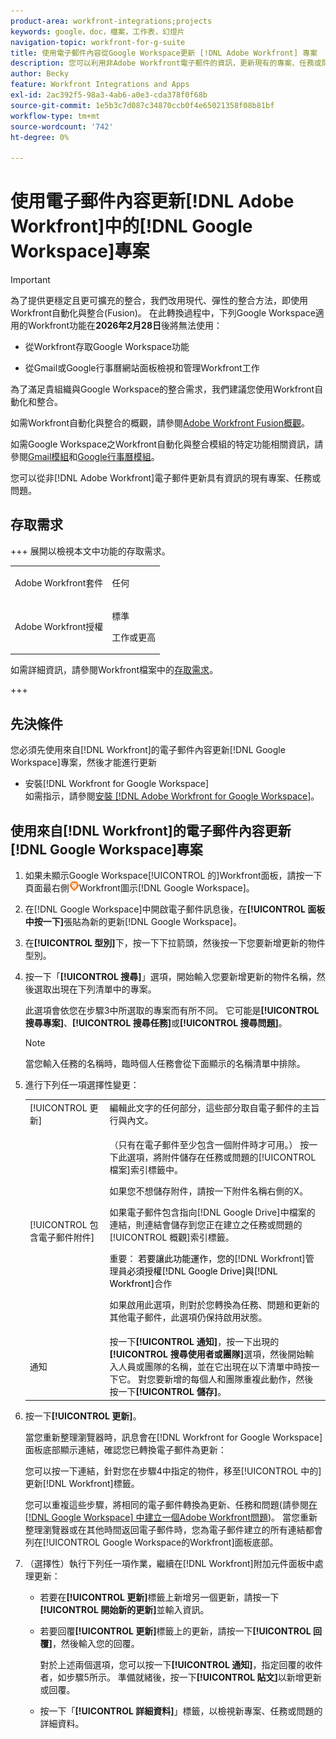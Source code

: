 ```yaml
---
product-area: workfront-integrations;projects
keywords: google，doc，檔案，工作表，幻燈片
navigation-topic: workfront-for-g-suite
title: 使用電子郵件內容從Google Workspace更新 [!DNL Adobe Workfront] 專案
description: 您可以利用非Adobe Workfront電子郵件的資訊，更新現有的專案、任務或問題。
author: Becky
feature: Workfront Integrations and Apps
exl-id: 2ac392f5-98a3-4ab6-a0e3-cda378f0f68b
source-git-commit: 1e5b3c7d087c34870ccb0f4e65021358f08b81bf
workflow-type: tm+mt
source-wordcount: '742'
ht-degree: 0%

---
```


# 使用電子郵件內容更新[!DNL Adobe Workfront]中的[!DNL Google Workspace]專案

>[!IMPORTANT]
>
>為了提供更穩定且更可擴充的整合，我們改用現代、彈性的整合方法，即使用Workfront自動化與整合(Fusion)。 在此轉換過程中，下列Google Workspace適用的Workfront功能在&#x200B;**2026年2月28日**&#x200B;後將無法使用：
>
>* 從Workfront存取Google Workspace功能
>
>* 從Gmail或Google行事曆網站面板檢視和管理Workfront工作
>
>為了滿足貴組織與Google Workspace的整合需求，我們建議您使用Workfront自動化和整合。
>
>如需Workfront自動化與整合的概觀，請參閱[Adobe Workfront Fusion概觀](https://experienceleague.adobe.com/en/docs/workfront-fusion/using/get-started-with-fusion/understand-workfront-fusion/workfront-fusion-overview)。
>
>如需Google Workspace之Workfront自動化與整合模組的特定功能相關資訊，請參閱[Gmail模組](https://experienceleague.adobe.com/en/docs/workfront-fusion/using/references/apps-and-their-modules/third-party-app-connectors/gmail-modules)和[Google行事曆模組](https://experienceleague.adobe.com/en/docs/workfront-fusion/using/references/apps-and-their-modules/third-party-app-connectors/google-calendar-modules)。

您可以從非[!DNL Adobe Workfront]電子郵件更新具有資訊的現有專案、任務或問題。

## 存取需求

+++ 展開以檢視本文中功能的存取需求。

<table style="table-layout:auto"> 
 <col> 
 <col> 
 <tbody> 
  <tr> 
   <td role="rowheader">Adobe Workfront套件</td> 
   <td> <p>任何</p> </td> 
  </tr> 
  <tr> 
   <td role="rowheader">Adobe Workfront授權</td> 
   <td> <p>標準</p><p>工作或更高</p>
  </tr> 
 </tbody> 
</table>

如需詳細資訊，請參閱Workfront檔案中的[存取需求](/help/quicksilver/administration-and-setup/add-users/access-levels-and-object-permissions/access-level-requirements-in-documentation.md)。

+++

## 先決條件

您必須先使用來自[!DNL Workfront]的電子郵件內容更新[!DNL Google Workspace]專案，然後才能進行更新

* 安裝[!DNL Workfront for Google Workspace]\
   如需指示，請參閱[安裝 [!DNL Adobe Workfront for Google Workspace]](../../workfront-integrations-and-apps/workfront-for-g-suite/install-workfront-for-gsuite.md)。

## 使用來自[!DNL Workfront]的電子郵件內容更新[!DNL Google Workspace]專案

1. 如果未顯示Google Workspace[!UICONTROL 的]Workfront面板，請按一下頁面最右側![附加元件側邊欄中的Workfront圖示](assets/wf-lion-icon.png)Workfront圖示[!DNL Google Workspace]。
1. 在[!DNL Google Workspace]中開啟電子郵件訊息後，在&#x200B;**[!UICONTROL 面板中按一下]**&#x200B;張貼為新的更新[!DNL Google Workspace]。
1. 在&#x200B;**[!UICONTROL 型別]**&#x200B;下，按一下下拉箭頭，然後按一下您要新增更新的物件型別。
1. 按一下「**[!UICONTROL 搜尋]**」選項，開始輸入您要新增更新的物件名稱，然後選取出現在下列清單中的專案。

   此選項會依您在步驟3中所選取的專案而有所不同。 它可能是&#x200B;**[!UICONTROL 搜尋專案]**、**[!UICONTROL 搜尋任務]**&#x200B;或&#x200B;**[!UICONTROL 搜尋問題]**。

   >[!NOTE]
   >
   >當您輸入任務的名稱時，臨時個人任務會從下面顯示的名稱清單中排除。

1. 進行下列任一項選擇性變更：

   <table style="table-layout:auto"> 
    <col> 
    <col> 
    <tbody> 
     <tr> 
      <td role="rowheader">[!UICONTROL 更新]</td> 
      <td>編輯此文字的任何部分，這些部分取自電子郵件的主旨行與內文。</td> 
     </tr> 
     <tr data-mc-conditions=""> 
      <td role="rowheader">[!UICONTROL 包含電子郵件附件]</td> 
      <td><p>（只有在電子郵件至少包含一個附件時才可用。） 按一下此選項，將附件儲存在任務或問題的[!UICONTROL 檔案]索引標籤中。 </p><p>如果您不想儲存附件，請按一下附件名稱右側的X。 </p><p>如果電子郵件包含指向[!DNL Google Drive]中檔案的連結，則連結會儲存到您正在建立之任務或問題的[!UICONTROL 概觀]索引標籤。 </p><p>重要： <span style="color: #ff1493;"><span style="color: #000000;">若要讓此功能運作，您的</span></span>[!DNL Workfront]管理員<span style="color: #ff1493;"><span style="color: #000000;">必須授權[!DNL Google Drive]與[!DNL Workfront]</span></span>合作</p>
      <p>如果啟用此選項，則對於您轉換為任務、問題和更新的其他電子郵件，此選項仍保持啟用狀態。</p></td> 
     </tr> 
     <tr data-mc-conditions=""> 
      <td role="rowheader">通知</td> 
      <td>按一下<strong>[!UICONTROL 通知]</strong>，按一下出現的<strong>[!UICONTROL 搜尋使用者或團隊]</strong>選項，然後開始輸入人員或團隊的名稱，並在它出現在以下清單中時按一下它。 對您要新增的每個人和團隊重複此動作，然後按一下<strong>[!UICONTROL 儲存]</strong>。</td> 
     </tr> 
    </tbody> 
   </table>

1. 按一下&#x200B;**[!UICONTROL 更新]**。

   當您重新整理瀏覽器時，訊息會在[!DNL Workfront for Google Workspace]面板底部顯示連結，確認您已轉換電子郵件為更新：

   您可以按一下連結，針對您在步驟4中指定的物件，移至[!UICONTROL 中的]更新[!DNL Workfront]標籤。

   您可以重複這些步驟，將相同的電子郵件轉換為更新、任務和問題(請參閱[在 [!DNL Google Workspace] 中建立一個Adobe Workfront問題](../../workfront-integrations-and-apps/workfront-for-g-suite/create-wf-issue-in-g-suite-using-email-content.md))。 當您重新整理瀏覽器或在其他時間返回電子郵件時，您為電子郵件建立的所有連結都會列在[!UICONTROL Google Workspace的Workfront]面板底部。

1. （選擇性）執行下列任一項作業，繼續在[!DNL Workfront]附加元件面板中處理更新：

   * 若要在&#x200B;**[!UICONTROL 更新]**&#x200B;標籤上新增另一個更新，請按一下&#x200B;**[!UICONTROL 開始新的更新]**&#x200B;並輸入資訊。

   * 若要回覆&#x200B;**[!UICONTROL 更新]**&#x200B;標籤上的更新，請按一下&#x200B;**[!UICONTROL 回覆]**，然後輸入您的回覆。

     對於上述兩個選項，您可以按一下&#x200B;**[!UICONTROL 通知]**，指定回覆的收件者，如步驟5所示。 準備就緒後，按一下&#x200B;**[!UICONTROL 貼文]**&#x200B;以新增更新或回覆。

   * 按一下「**[!UICONTROL 詳細資料]**」標籤，以檢視新專案、任務或問題的詳細資料。
